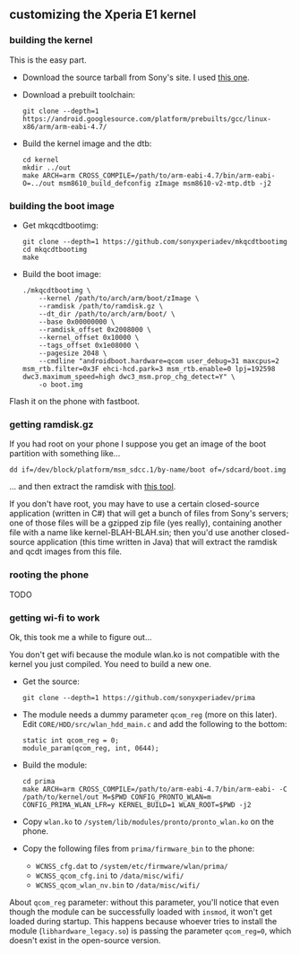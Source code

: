 ## customizing the Xperia E1 kernel

### building the kernel

This is the easy part.

*   Download the source tarball from Sony's site. I used [this one](http://developer.sonymobile.com/downloads/xperia-open-source-archives/open-source-archive-for-20-1-a-2-13-20-1-b-2-15-and-20-1-b-2-16/).

*   Download a prebuilt toolchain:

        git clone --depth=1 https://android.googlesource.com/platform/prebuilts/gcc/linux-x86/arm/arm-eabi-4.7/

*   Build the kernel image and the dtb:

        cd kernel
        mkdir ../out
        make ARCH=arm CROSS_COMPILE=/path/to/arm-eabi-4.7/bin/arm-eabi- O=../out msm8610_build_defconfig zImage msm8610-v2-mtp.dtb -j2

### building the boot image

*   Get mkqcdtbootimg:

        git clone --depth=1 https://github.com/sonyxperiadev/mkqcdtbootimg
        cd mkqcdtbootimg
        make

*   Build the boot image:

        ./mkqcdtbootimg \
            --kernel /path/to/arch/arm/boot/zImage \
            --ramdisk /path/to/ramdisk.gz \
            --dt_dir /path/to/arch/arm/boot/ \
            --base 0x00000000 \
            --ramdisk_offset 0x2008000 \
            --kernel_offset 0x10000 \
            --tags_offset 0x1e08000 \
            --pagesize 2048 \
            --cmdline "androidboot.hardware=qcom user_debug=31 maxcpus=2 msm_rtb.filter=0x3F ehci-hcd.park=3 msm_rtb.enable=0 lpj=192598 dwc3.maximum_speed=high dwc3_msm.prop_chg_detect=Y" \
            -o boot.img

Flash it on the phone with fastboot.

### getting ramdisk.gz

If you had root on your phone I suppose you get an image of the boot partition with something like...

    dd if=/dev/block/platform/msm_sdcc.1/by-name/boot of=/sdcard/boot.img

... and then extract the ramdisk with [this tool](https://github.com/mpersano/bootimg-tools/blob/master/split-bootimage.py).

If you don't have root, you may have to use a certain closed-source application (written in C#) that will get a bunch of files from Sony's servers; one of those files will be a gzipped zip file (yes really), containing another file with a name like kernel-BLAH-BLAH.sin; then you'd use another closed-source application (this time written in Java) that will extract the ramdisk and qcdt images from this file.

### rooting the phone

TODO

### getting wi-fi to work

Ok, this took me a while to figure out...

You don't get wifi because the module wlan.ko is not compatible with the kernel you just compiled. You need to build a new one.

*   Get the source:

        git clone --depth=1 https://github.com/sonyxperiadev/prima

*   The module needs a dummy parameter `qcom_reg` (more on this later). Edit `CORE/HDD/src/wlan_hdd_main.c` and add the following to the bottom:

        static int qcom_reg = 0;
        module_param(qcom_reg, int, 0644);

*   Build the module:

        cd prima
        make ARCH=arm CROSS_COMPILE=/path/to/arm-eabi-4.7/bin/arm-eabi- -C /path/to/kernel/out M=$PWD CONFIG_PRONTO_WLAN=m CONFIG_PRIMA_WLAN_LFR=y KERNEL_BUILD=1 WLAN_ROOT=$PWD -j2

*   Copy `wlan.ko` to `/system/lib/modules/pronto/pronto_wlan.ko` on the phone.

*   Copy the following files from `prima/firmware_bin` to the phone:

    * `WCNSS_cfg.dat` to `/system/etc/firmware/wlan/prima/`
    * `WCNSS_qcom_cfg.ini` to  `/data/misc/wifi/`
    * `WCNSS_qcom_wlan_nv.bin` to `/data/misc/wifi/`

About `qcom_reg` parameter: without this parameter, you'll notice that even though the module can be successfully loaded with `insmod`, it won't get loaded during startup. This happens because whoever tries to install the module (`libhardware_legacy.so`) is passing the parameter `qcom_reg=0`, which doesn't exist in the open-source version.
